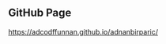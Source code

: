 <h2>GitHub Page</h2>
<a href="https://adcodffunnan.github.io/adnanbirparic/">https://adcodffunnan.github.io/adnanbirparic/</a><br/>
